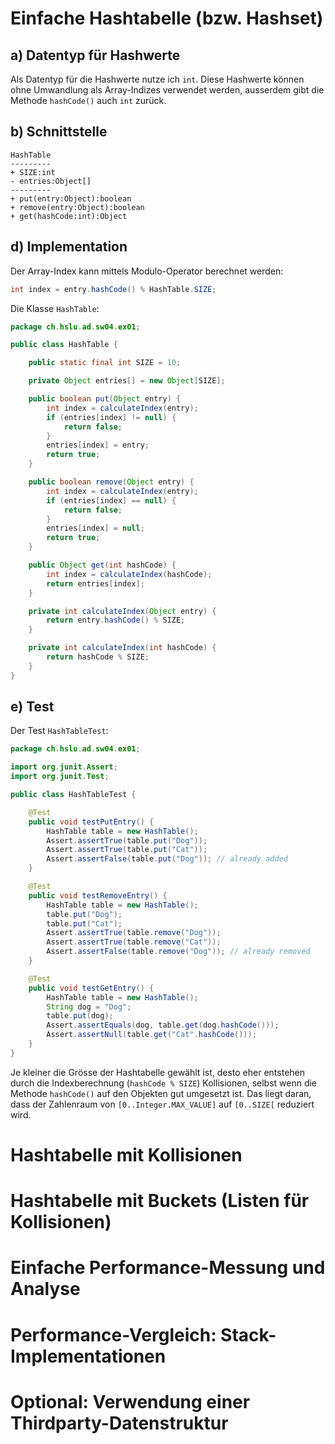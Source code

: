 # Einfache Hashtabelle (bzw. Hashset)

## a) Datentyp für Hashwerte

Als Datentyp für die Hashwerte nutze ich `int`. Diese Hashwerte können ohne
Umwandlung als Array-Indizes verwendet werden, ausserdem gibt die Methode
`hashCode()` auch `int` zurück.

## b) Schnittstelle

    HashTable
    ---------
    + SIZE:int
    - entries:Object[]
    ---------
    + put(entry:Object):boolean
    + remove(entry:Object):boolean
    + get(hashCode:int):Object

## d) Implementation

Der Array-Index kann mittels Modulo-Operator berechnet werden:

```java
int index = entry.hashCode() % HashTable.SIZE;
```

Die Klasse `HashTable`:

```java
package ch.hslu.ad.sw04.ex01;

public class HashTable {

    public static final int SIZE = 10;

    private Object entries[] = new Object[SIZE];

    public boolean put(Object entry) {
        int index = calculateIndex(entry);
        if (entries[index] != null) {
            return false;
        }
        entries[index] = entry;
        return true;
    }

    public boolean remove(Object entry) {
        int index = calculateIndex(entry);
        if (entries[index] == null) {
            return false;
        }
        entries[index] = null;
        return true;
    }

    public Object get(int hashCode) {
        int index = calculateIndex(hashCode);
        return entries[index];
    }

    private int calculateIndex(Object entry) {
        return entry.hashCode() % SIZE;
    }

    private int calculateIndex(int hashCode) {
        return hashCode % SIZE;
    }
}
```

## e) Test

Der Test `HashTableTest`:

```java
package ch.hslu.ad.sw04.ex01;

import org.junit.Assert;
import org.junit.Test;

public class HashTableTest {

    @Test
    public void testPutEntry() {
        HashTable table = new HashTable();
        Assert.assertTrue(table.put("Dog"));
        Assert.assertTrue(table.put("Cat"));
        Assert.assertFalse(table.put("Dog")); // already added
    }

    @Test
    public void testRemoveEntry() {
        HashTable table = new HashTable();
        table.put("Dog");
        table.put("Cat");
        Assert.assertTrue(table.remove("Dog"));
        Assert.assertTrue(table.remove("Cat"));
        Assert.assertFalse(table.remove("Dog")); // already removed
    }

    @Test
    public void testGetEntry() {
        HashTable table = new HashTable();
        String dog = "Dog";
        table.put(dog);
        Assert.assertEquals(dog, table.get(dog.hashCode()));
        Assert.assertNull(table.get("Cat".hashCode()));
    }
}
```

Je kleiner die Grösse der Hashtabelle gewählt ist, desto eher entstehen durch
die Indexberechnung (`hashCode % SIZE`) Kollisionen, selbst wenn die Methode
`hashCode()` auf den Objekten gut umgesetzt ist. Das liegt daran, dass der
Zahlenraum von `[0..Integer.MAX_VALUE]` auf `[0..SIZE[` reduziert wird.

# Hashtabelle mit Kollisionen

# Hashtabelle mit Buckets (Listen für Kollisionen)

# Einfache Performance-Messung und Analyse

# Performance-Vergleich: Stack-Implementationen

# Optional: Verwendung einer Thirdparty-Datenstruktur
